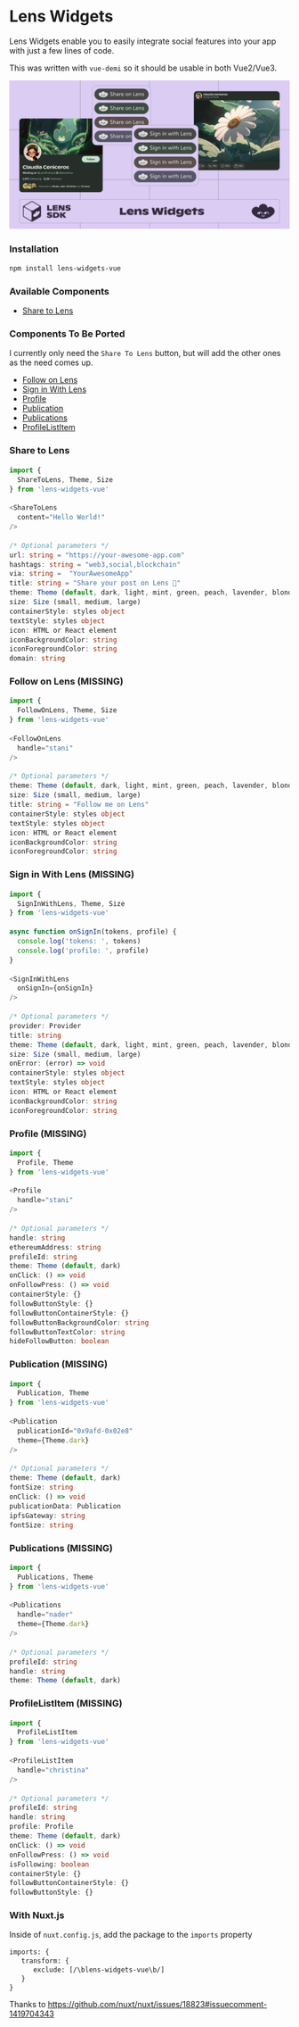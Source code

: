 # Lens Widgets

Lens Widgets enable you to easily integrate social features into your app with just a few lines of code.

This was written with `vue-demi` so it should be usable in both Vue2/Vue3.

![Lens Widgets](widgets_header.png)

### Installation

```sh
npm install lens-widgets-vue
```

### Available Components 

- [Share to Lens](#share-to-lens)

### Components To Be Ported
I currently only need the `Share To Lens` button, but will add the other ones as the need comes up.

- [Follow on Lens](#follow-on-lens)
- [Sign in With Lens](#sign-in-with-lens)
- [Profile](#profile)
- [Publication](#publication)
- [Publications](#publications)
- [ProfileListItem](#profilelistitem)

### Share to Lens

```typescript
import {
  ShareToLens, Theme, Size
} from 'lens-widgets-vue'

<ShareToLens
  content="Hello World!"
/>

/* Optional parameters */
url: string = "https://your-awesome-app.com"
hashtags: string = "web3,social,blockchain"
via: string =  "YourAwesomeApp"
title: string = "Share your post on Lens 🌿"
theme: Theme (default, dark, light, mint, green, peach, lavender, blonde)
size: Size (small, medium, large)
containerStyle: styles object
textStyle: styles object
icon: HTML or React element
iconBackgroundColor: string
iconForegroundColor: string
domain: string
```

### Follow on Lens (MISSING)

```typescript
import {
  FollowOnLens, Theme, Size
} from 'lens-widgets-vue'

<FollowOnLens
  handle="stani"
/>

/* Optional parameters */
theme: Theme (default, dark, light, mint, green, peach, lavender, blonde)
size: Size (small, medium, large)
title: string = "Follow me on Lens"
containerStyle: styles object
textStyle: styles object
icon: HTML or React element
iconBackgroundColor: string
iconForegroundColor: string
```

### Sign in With Lens (MISSING)

```typescript
import {
  SignInWithLens, Theme, Size
} from 'lens-widgets-vue'

async function onSignIn(tokens, profile) {
  console.log('tokens: ', tokens)
  console.log('profile: ', profile)
}

<SignInWithLens
  onSignIn={onSignIn}
/>

/* Optional parameters */
provider: Provider
title: string
theme: Theme (default, dark, light, mint, green, peach, lavender, blonde)
size: Size (small, medium, large)
onError: (error) => void
containerStyle: styles object
textStyle: styles object
icon: HTML or React element
iconBackgroundColor: string
iconForegroundColor: string
```

### Profile (MISSING)

```typescript
import {
  Profile, Theme
} from 'lens-widgets-vue'

<Profile
  handle="stani"
/>

/* Optional parameters */
handle: string
ethereumAddress: string
profileId: string
theme: Theme (default, dark)
onClick: () => void
onFollowPress: () => void
containerStyle: {}
followButtonStyle: {}
followButtonContainerStyle: {}
followButtonBackgroundColor: string
followButtonTextColor: string
hideFollowButton: boolean
```

### Publication (MISSING)

```typescript
import {
  Publication, Theme
} from 'lens-widgets-vue'

<Publication
  publicationId="0x9afd-0x02e8"
  theme={Theme.dark}
/>

/* Optional parameters */
theme: Theme (default, dark)
fontSize: string
onClick: () => void
publicationData: Publication
ipfsGateway: string
fontSize: string
```

### Publications (MISSING)

```typescript
import {
  Publications, Theme
} from 'lens-widgets-vue'

<Publications
  handle="nader"
  theme={Theme.dark}
/>

/* Optional parameters */
profileId: string
handle: string
theme: Theme (default, dark)
```

### ProfileListItem (MISSING)

```typescript
import {
  ProfileListItem
} from 'lens-widgets-vue'

<ProfileListItem
  handle="christina"
/>

/* Optional parameters */
profileId: string
handle: string
profile: Profile
theme: Theme (default, dark)
onClick: () => void
onFollowPress: () => void
isFollowing: boolean
containerStyle: {}
followButtonContainerStyle: {}
followButtonStyle: {}
```

### With Nuxt.js

Inside of `nuxt.config.js`, add the package to the `imports` property

```
imports: {
   transform: {
      exclude: [/\blens-widgets-vue\b/]
   }
}
```

Thanks to https://github.com/nuxt/nuxt/issues/18823#issuecomment-1419704343